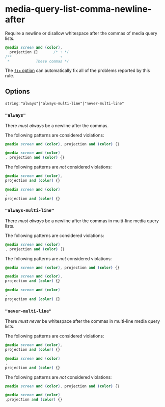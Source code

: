 # media-query-list-comma-newline-after

Require a newline or disallow whitespace after the commas of media query lists.

<!-- prettier-ignore -->
```css
@media screen and (color),
  projection {}       /* ↑ */
/**                      ↑
 *            These commas */
```

The [`fix` option](https://github.com/stylelint/stylelint/tree/13.7.2/docs/user-guide/usage/options.md#fix) can automatically fix all of the problems reported by this rule.

## Options

`string`: `"always"|"always-multi-line"|"never-multi-line"`

### `"always"`

There _must always_ be a newline after the commas.

The following patterns are considered violations:

<!-- prettier-ignore -->
```css
@media screen and (color), projection and (color) {}
```

<!-- prettier-ignore -->
```css
@media screen and (color)
, projection and (color) {}
```

The following patterns are _not_ considered violations:

<!-- prettier-ignore -->
```css
@media screen and (color),
projection and (color) {}
```

<!-- prettier-ignore -->
```css
@media screen and (color)
,
projection and (color) {}
```

### `"always-multi-line"`

There _must always_ be a newline after the commas in multi-line media query lists.

The following patterns are considered violations:

<!-- prettier-ignore -->
```css
@media screen and (color)
, projection and (color) {}
```

The following patterns are _not_ considered violations:

<!-- prettier-ignore -->
```css
@media screen and (color), projection and (color) {}
```

<!-- prettier-ignore -->
```css
@media screen and (color),
projection and (color) {}
```

<!-- prettier-ignore -->
```css
@media screen and (color)
,
projection and (color) {}
```

### `"never-multi-line"`

There _must never_ be whitespace after the commas in multi-line media query lists.

The following patterns are considered violations:

<!-- prettier-ignore -->
```css
@media screen and (color),
projection and (color) {}
```

<!-- prettier-ignore -->
```css
@media screen and (color)
,
projection and (color) {}
```

The following patterns are _not_ considered violations:

<!-- prettier-ignore -->
```css
@media screen and (color), projection and (color) {}
```

<!-- prettier-ignore -->
```css
@media screen and (color)
,projection and (color) {}
```

